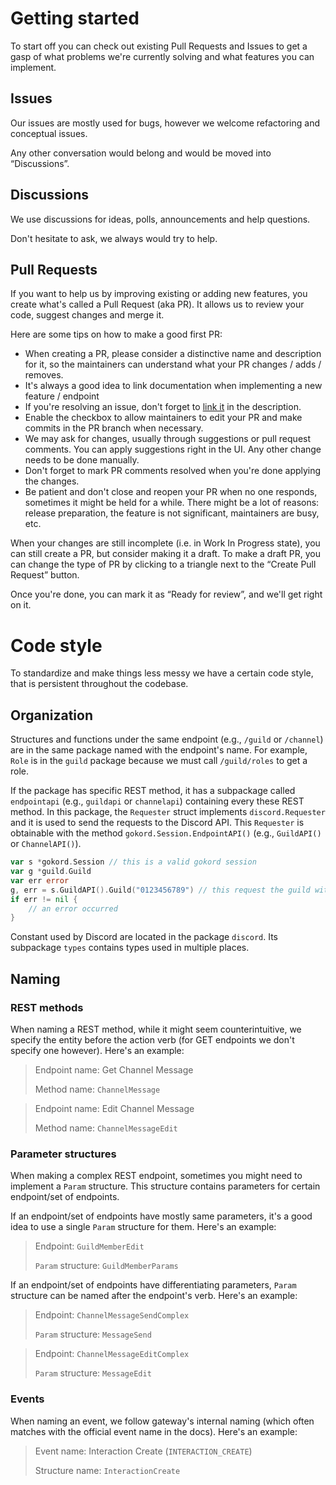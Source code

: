 # Getting started

To start off you can check out existing Pull Requests and Issues to get a gasp of what problems we're currently solving and what features you can implement.

## Issues

Our issues are mostly used for bugs, however we welcome refactoring and conceptual issues.

Any other conversation would belong and would be moved into “Discussions”.

## Discussions

We use discussions for ideas, polls, announcements and help questions.

Don't hesitate to ask, we always would try to help.

## Pull Requests

If you want to help us by improving existing or adding new features, you create what's called a Pull Request (aka PR). It allows us to review your code, suggest changes and merge it.

Here are some tips on how to make a good first PR:

- When creating a PR, please consider a distinctive name and description for it, so the maintainers can understand what your PR changes / adds / removes.
- It's always a good idea to link documentation when implementing a new feature / endpoint
- If you're resolving an issue, don't forget to [link it](https://docs.github.com/en/issues/tracking-your-work-with-issues/linking-a-pull-request-to-an-issue) in the description.
- Enable the checkbox to allow maintainers to edit your PR and make commits in the PR branch when necessary.
- We may ask for changes, usually through suggestions or pull request comments. You can apply suggestions right in the UI. Any other change needs to be done manually.
- Don't forget to mark PR comments resolved when you're done applying the changes.
- Be patient and don't close and reopen your PR when no one responds, sometimes it might be held for a while. There might be a lot of reasons: release preparation, the feature is not significant, maintainers are busy, etc.


When your changes are still incomplete (i.e. in Work In Progress state), you can still create a PR, but consider making it a draft. 
To make a draft PR, you can change the type of PR by clicking to a triangle next to the “Create Pull Request” button.

Once you're done, you can mark it as “Ready for review”, and we'll get right on it.


# Code style

To standardize and make things less messy we have a certain code style, that is persistent throughout the codebase.

## Organization

Structures and functions under the same endpoint (e.g., `/guild` or `/channel`) are in the same package named with the
endpoint's name.
For example, `Role` is in the `guild` package because we must call `/guild/roles` to get a role.

If the package has specific REST method, it has a subpackage called `endpointapi` (e.g., `guildapi` or `channelapi`)
containing every these REST method.
In this package, the `Requester` struct implements `discord.Requester` and it is used to send the requests to the Discord
API.
This `Requester` is obtainable with the method `gokord.Session.EndpointAPI()` (e.g., `GuildAPI()` or `ChannelAPI()`).

```go
var s *gokord.Session // this is a valid gokord session
var g *guild.Guild
var err error
g, err = s.GuildAPI().Guild("0123456789") // this request the guild with the ID "0123456789"
if err != nil {
	// an error occurred
}
```

Constant used by Discord are located in the package `discord`. Its subpackage `types` contains types used in multiple
places.

## Naming

### REST methods

When naming a REST method, while it might seem counterintuitive, we specify the entity before the action verb (for GET
endpoints we don't specify one however).
Here's an example:

> Endpoint name: Get Channel Message
>
> Method name: `ChannelMessage`

> Endpoint name: Edit Channel Message
>
> Method name: `ChannelMessageEdit`

### Parameter structures

When making a complex REST endpoint, sometimes you might need to implement a `Param` structure.
This structure contains parameters for certain endpoint/set of endpoints.

If an endpoint/set of endpoints have mostly same parameters, it's a good idea to use a single `Param` structure for them.
Here's an example: 
> Endpoint: `GuildMemberEdit`
>
> `Param` structure: `GuildMemberParams` 

If an endpoint/set of endpoints have differentiating parameters, `Param` structure can be named after the endpoint's verb.
Here's an example:
> Endpoint: `ChannelMessageSendComplex`
>
> `Param` structure: `MessageSend`

> Endpoint: `ChannelMessageEditComplex`
>
> `Param` structure: `MessageEdit` 

### Events

When naming an event, we follow gateway's internal naming (which often matches with the official event name in the docs).
Here's an example:
> Event name: Interaction Create (`INTERACTION_CREATE`)
>
> Structure name: `InteractionCreate`
